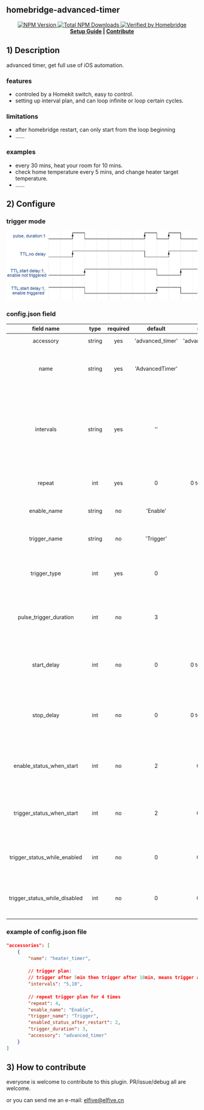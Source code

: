   ## homebridge-advanced-timer
  <p align="center">
    <a href="https://www.npmjs.com/package/homebridge-advanced-timer">
      <img src="https://flat.badgen.net/npm/v/homebridge-advanced-timer" alt="NPM Version" />
    </a>
    <a href="https://www.npmjs.com/package/homebridge-advanced-timer">
      <img src="https://flat.badgen.net/npm/dt/homebridge-advanced-timer" alt="Total NPM Downloads" />
    </a>
    <a href="https://github.com/homebridge/homebridge/wiki/Verified-Plugins">
      <img src="https://flat.badgen.net/badge/homebridge/verified/purple" alt="Verified by Homebridge" />
    </a>
    <br>
    <strong><a href="#2-configure">Setup Guide</a> | <a href="#3-how-to-contribute">Contribute</a> </strong>
  </p>

  ## 1) Description

  advanced timer, get full use of iOS automation.



  ### features

  - controled by a Homekit switch, easy to control.
  - setting up interval plan, and can loop infinite or loop certain cycles.



  ### limitations

  - after homebridge restart, can only start from the loop beginning
  - ......



  ### examples

  - every 30 mins, heat your room for 10 mins.
  - check home temperature every 5 mins, and change heater target temperature.
  - ......



  ## 2) Configure

### trigger mode

<p align="center">
  <img src="https://raw.githubusercontent.com/elfive/homebridge-advanced-timer/master/images/trigger_mode.jpg" alt="screenshot" />
</p>



  ### config.json field

|        field   name        |  type  | required |     default     |    range    | description                                                  |
| :------------------------: | :----: | :------: | :-------------: | :---------: | ------------------------------------------------------------ |
| accessory | string | yes | 'advanced_timer' | 'advanced_timer' | MUST BE 'advanced_timer' |
|            name            | string |   yes    | 'AdvancedTimer' |     ---     | device name shows in HomeKit. we don't need it, but homebridge need it. |
|         intervals          | string |   yes    |       ''        |     ---     | Comma-separated trigger plan, every interval(in second), if pulse trigger mode is selected, all interval value should longer than trigger_duration below. |
|           repeat           |  int   |   yes    |       0        | 0 to 86400 | How many trigger plan cycles repeat, 0 for infinite loop.   |
|        enable_name         | string |    no    |    'Enable'     |     ---     | Timer enable switch name shows in HomeKit                    |
|        trigger_name        | string |    no    |    'Trigger'    |     ---     | Timer trigger indicator name shows in HomeKit.               |
| trigger_type | int | yes | 0 | 0, 1 | like electronic, trigger type has two different type:<br/>0: Pulse<br/>1: TTL |
| pulse_trigger_duration | int | no | 3 | 1 to 3 | Each time a trigger signal last duration, in second,<br/>only works in pulse trigger type |
| start_delay | int | no | 0 | 0 to 86400 | After timer enable status set to enable, delay before trigger plan starts, only works in TTL trigger type. |
| stop_delay | int | no | 0 | 0 to 86400 | Delay after trigger plan stops or after timer enable status set to disable, only works in TTL trigger type. |
| enable_status_when_start | int | no | 2 | 0, 1, 2 | Enable status after Homebridge start.<br/>0: OFF,<br/>1: ON,<br/>2: Last Status. |
| trigger_status_when_start | int | no | 2 | 0, 1, 2 | Enable status after Homebridge start.<br/>0: OFF,<br/>1: ON,<br/>2: Last Status. |
| trigger_status_while_enabled | int | no | 0 | 0, 1, 2 | Trigger status while service enabled.<br/>0: Not Triggered,<br/>1: Triggered,<br/>2: Last Status. |
| trigger_status_while_disabled | int | no | 0 | 0, 1, 2 | Trigger status while service disabled.<br/>0: Not Triggered,<br/>1: Triggered,<br/>2: Last Status. |



  ### example of config.json file

  ```json
  "accessories": [
      {
          "name": "heater_timer",
          
          // trigger plan:
          // trigger after 5min then trigger after 10min, means trigger at 5min and 15min
          "intervals": "5,10",
          
          // repeat trigger plan for 4 times
          "repeat": 4,
          "enable_name": "Enable",
          "trigger_name": "Trigger",
          "enabled_status_after_restart": 2,
          "trigger_duration": 3,
          "accessory": "advanced_timer"
      }
  ]
  ```



  ## 3) How to contribute

  everyone is welcome to contribute to this plugin. PR/issue/debug all are welcome.

  or you can send me an e-mail: elfive@elfive.cn
